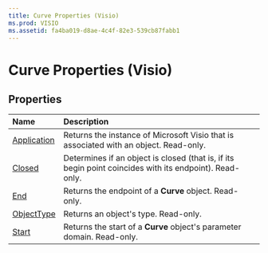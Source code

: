 ```yaml
---
title: Curve Properties (Visio)
ms.prod: VISIO
ms.assetid: fa4ba019-d8ae-4c4f-82e3-539cb87fabb1
---
```



# Curve Properties (Visio)

## Properties



|**Name**|**Description**|
|:-----|:-----|
|[Application](curve-application-property-visio.md)|Returns the instance of Microsoft Visio that is associated with an object. Read-only.|
|[Closed](curve-closed-property-visio.md)|Determines if an object is closed (that is, if its begin point coincides with its endpoint). Read-only.|
|[End](curve-end-property-visio.md)|Returns the endpoint of a  **Curve** object. Read-only.|
|[ObjectType](curve-objecttype-property-visio.md)|Returns an object's type. Read-only.|
|[Start](curve-start-property-visio.md)|Returns the start of a  **Curve** object's parameter domain. Read-only.|

